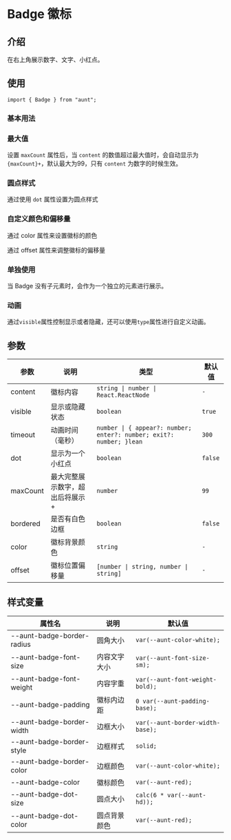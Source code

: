 # Badge 徽标 
<code hidden="hidden" src="./demos/demo.tsx"></code>

## 介绍
在右上角展示数字、文字、小红点。

## 使用
```tsx
import { Badge } from "aunt";
```

### 基本用法
<code src="./demos/demo-base.tsx"></code>

### 最大值
设置 `maxCount` 属性后，当 `content` 的数值超过最大值时，会自动显示为 `{maxCount}+`，默认最大为99，只有 `content` 为数字的时候生效。
<code src="./demos/demo-maxcount.tsx"></code>

### 圆点样式
通过使用 `dot` 属性设置为圆点样式
<code src="./demos/demo-dot.tsx"></code>

### 自定义颜色和偏移量
通过 color 属性来设置徽标的颜色

通过 offset 属性来调整徽标的偏移量
<code src="./demos/demo-offset-color.tsx"></code>

### 单独使用
当 Badge 没有子元素时，会作为一个独立的元素进行展示。
<code src="./demos/demo-badge.tsx"></code>

### 动画
通过`visible`属性控制显示或者隐藏，还可以使用`type`属性进行自定义动画。
<code src="./demos/demo-visible.tsx"></code>

## 参数

| 参数 | 说明 |  类型 |默认值 |
| ---- | ---- | ---- | ------ |
| content |   徽标内容   |       `string \| number \| React.ReactNode`    |`-`   |
| visible | 显示或隐藏状态 |   `boolean`  |`true` |
| timeout | 动画时间（毫秒） |  `number \| { appear?: number; enter?: number; exit?: number; }lean` |  `300`  |
| dot | 显示为一个小红点 |   `boolean` |`false`  |
| maxCount | 最大完整展示数字，超出后将展示 + | `number` |`99` | 
| bordered | 是否有白色边框 |  `boolean` | `false`  |
| color | 徽标背景颜色	 |   `string` |`-`  |
| offset | 徽标位置偏移量	 |  `[number \| string, number \| string]` |`-`  | 

## 样式变量
| 属性名 | 说明 | 默认值 |
| ---- | ---- | ---- |
|--aunt-badge-border-radius|圆角大小| `var(--aunt-color-white);` |
|--aunt-badge-font-size|内容文字大小| `var(--aunt-font-size-sm);` |
|--aunt-badge-font-weight|内容字重| `var(--aunt-font-weight-bold);` |
|--aunt-badge-padding|徽标内边距| `0 var(--aunt-padding-base);` |
|--aunt-badge-border-width|边框大小| `var(--aunt-border-width-base);` |
|--aunt-badge-border-style|边框样式| `solid;` |
|--aunt-badge-border-color|边框颜色| `var(--aunt-color-white);` |
|--aunt-badge-color|徽标颜色| `var(--aunt-red);` |
|--aunt-badge-dot-size|圆点大小| `calc(6 * var(--aunt-hd));` |
|--aunt-badge-dot-color|圆点背景颜色| `var(--aunt-red);` |


